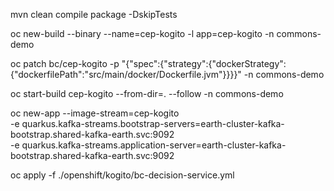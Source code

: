 mvn clean compile package -DskipTests



oc new-build --binary --name=cep-kogito -l app=cep-kogito -n commons-demo

oc patch bc/cep-kogito -p "{\"spec\":{\"strategy\":{\"dockerStrategy\":{\"dockerfilePath\":\"src/main/docker/Dockerfile.jvm\"}}}}" -n commons-demo

oc start-build cep-kogito --from-dir=. --follow -n commons-demo

oc new-app --image-stream=cep-kogito \
 -e quarkus.kafka-streams.bootstrap-servers=earth-cluster-kafka-bootstrap.shared-kafka-earth.svc:9092 \
 -e quarkus.kafka-streams.application-server=earth-cluster-kafka-bootstrap.shared-kafka-earth.svc:9092




oc apply -f ./openshift/kogito/bc-decision-service.yml